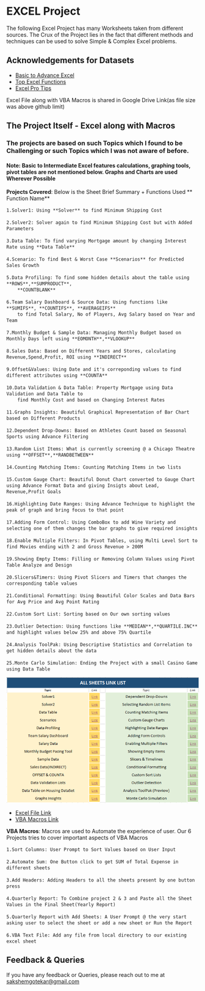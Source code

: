 
# EXCEL Project

The following Excel Project has many Worksheets taken from different sources. 
The Crux of the Project lies in the fact that different methods and techniques can be used to solve Simple & Complex Excel problems.



## Acknowledgements for Datasets

 - [Basic to Advance Excel](https://www.udemy.com/course/microsoft-excel-2013-from-beginner-to-advanced-and-beyond/)
 - [Top Excel Functions](https://www.udemy.com/course/excel-for-analysts/)
 - [Excel Pro Tips](https://www.udemy.com/course/microsoft-excel-pro-tips-for-power-users/)

 
Excel File along with VBA Macros is shared in Google Drive Link(as file size was above github limit)



## The Project Itself - Excel along with Macros

### The projects are based on such Topics which I found to be Challenging or such Topics which I was not aware of before.
#### Note: Basic to Intermediate Excel features calculations, graphing tools, pivot tables are not mentioned below. Graphs and Charts are used Wherever Possible

**Projects Covered**: Below is the Sheet Brief Summary + Functions Used ** Function Name**

    1.Solver1: Using **Solver** to find Minimum Shipping Cost

    2.Solver2: Solver again to find Minimum Shipping Cost but with Added Parameters

    3.Data Table: To find varying Mortgage amount by changing Interest Rate using **Data Table**

    4.Scenario: To find Best & Worst Case **Scenarios** for Predicted Sales Growth

    5.Data Profiling: To find some hidden details about the table using **ROWS**,**SUMPRODUCT**,
        **COUNTBLANK**

    6.Team Salary Dashboard & Source Data: Using functions like **SUMIFS**, **COUNTIFS**, **AVERAGEIFS** 
        to find Total Salary, No of Players, Avg Salary based on Year and Team
    
    7.Monthly Budget & Sample Data: Managing Monthly Budget based on Monthly Days left using **EOMONTH**,**VLOOKUP**

    8.Sales Data: Based on Different Years and Stores, calculating Revenue,Spend,Profit, ROI using **INDIRECT**

    9.Offset&Values: Using Date and it's correponding values to find different attributes using **COUNTA**

    10.Data Validation & Data Table: Property Mortgage using Data Validation and Data Table to 
        find Monthly Cost and based on Changing Interest Rates
        
    11.Graphs Insights: Beautiful Graphical Representation of Bar Chart based on Different Products

    12.Dependent Drop-Downs: Based on Athletes Count based on Seasonal Sports using Advance Filtering

    13.Random List Items: What is currently screening @ a Chicago Theatre using **OFFSET**,**RANDBETWEEN**

    14.Counting Matching Items: Counting Matching Items in two lists

    15.Custom Gauge Chart: Beautiful Donut Chart converted to Gauge Chart using Advance Format Data and giving Insigts about Lead, Revenue,Profit Goals

    16.Highlighting Date Ranges: Using Advance Technique to highlight the peak of graph and bring focus to that point

    17.Adding Form Control: Using ComboBox to add Wine Variety and selecting one of them changes the bar graphs to give required insights

    18.Enable Multiple Filters: In Pivot Tables, using Multi Level Sort to find Movies ending with 2 and Gross Revenue > 200M

    19.Showing Empty Items: Filling or Removing Column Values using Pivot Table Analyze and Design

    20.Slicers&Timers: Using Pivot Slicers and Timers that changes the corresponding table values

    21.Conditional Formatting: Using Beautiful Color Scales and Data Bars for Avg Price and Avg Point Rating

    22.Custom Sort List: Sorting based on Our own sorting values

    23.Outlier Detection: Using functions like **MEDIAN**,**QUARTILE.INC** and highlight values below 25% and above 75% Quartile

    24.Analysis ToolPak: Using Descriptive Statistics and Correlation to get hidden details about the data

    25.Monte Carlo Simulation: Ending the Project with a small Casino Game using Data Table


![](https://github.com/saks0106/Data_Analyst_Projects/blob/master/Excel%20Project/Capture.PNG)

 - [Excel File Link](https://docs.google.com/spreadsheets/d/1QyLxLCqj-wePZriZLU9boMrjshDnR18V/edit?usp=sharing&ouid=113249777703198557634&rtpof=true&sd=true
)
 - [VBA Macros Link](https://drive.google.com/drive/folders/1oooTttwwosUkhCjyrOTNxc1l7JaWaWOt?usp=sharing)

**VBA Macros**: Macros are used to Automate the experience of user. Our 6 Projects tries to cover important aspects of VBA Macros

    1.Sort Columns: User Prompt to Sort Values based on User Input
    
    2.Automate Sum: One Button click to get SUM of Total Expense in different sheets

    3.Add Headers: Adding Headers to all the sheets present by one button press

    4.Quarterly Report: To Combine project 2 & 3 and Paste all the Sheet Values in the Final Sheet(Yearly Report)

    5.Quarterly Report with Add Sheets: A User Prompt @ the very start asking user to select the sheet or add a new sheet or Run the Report

    6.VBA Text File: Add any file from local directory to our existing excel sheet

    

## Feedback & Queries

If you have any feedback or Queries, please reach out to me at sakshemgotekar@gmail.com

